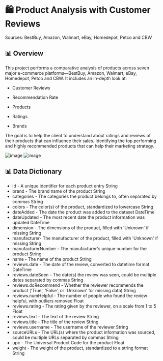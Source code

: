 # 🛍️ Product Analysis with Customer Reviews

Sources: BestBuy, Amazon, Walmart, eBay, Homedepot, Petco and CBW

## 📊 Overview
This project performs a comparative analysis of products across seven major e-commerce platforms—BestBuy, Amazon, Walmart, eBay, Homedepot, Petco and CBW. It includes an in-depth look at:

* Customer Reviews

* Recommendation Rate

* Products

* Ratings

* Brands

The goal is to help the client to understand about ratings and reviews of their products that can influence their sales. Identifying the top performing and highly recommended products that can help their marketing strategy.


![image](https://github.com/user-attachments/assets/2cf68be7-2a99-415a-bb3c-c8ebc85ce270)
![image](https://github.com/user-attachments/assets/c0ed96d5-8916-488d-a952-103f04fdfe31)

## 📊 Data Dictionary

* id	- A unique identifier for each product entry	String
* brand - The brand name of the product	String
* categories - The categories the product belongs to, often separated by commas	String
* colors - The color(s) of the product, standardized to lowercase	String
* dateAdded - The date the product was added to the dataset	DateTime
* dateUpdated	- The most recent date the product information was updated	DateTime
* dimension	- The dimensions of the product, filled with 'Unknown' if missing	String
* manufacturer- The manufacturer of the product, filled with 'Unknown' if missing	String
* manufacturerNumber - The manufacturer's unique number for the product	String
* name - The name of the product	String
* reviews.date - The date of the review, converted to datetime format	DateTime
* reviews.dateSeen - The date(s) the review was seen, could be multiple dates separated by commas	String
* reviews.doRecommend - Whether the reviewer recommends the product ('True', 'False', or 'Unknown' for missing data)	String
* reviews.numHelpful - The number of people who found the review helpful, with outliers removed	Float
* reviews.rating - The rating given by the reviewer, on a scale from 1 to 5	Float
* reviews.text - The text of the review	String
* reviews.title - The title of the review	String
* reviews.username - The username of the reviewer	String
* sourceURLs - The URL(s) where the product information was sourced, could be multiple URLs separated by commas	String
* upc - The Universal Product Code for the product	Float
* weight - The weight of the product, standardized to a string format	String




